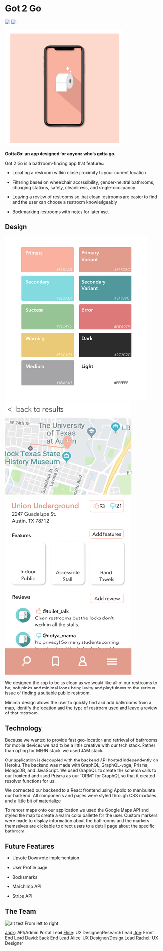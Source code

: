 # Got 2 Go
![](https://img.shields.io/badge/Deployed-✓-brightgreen) ![](https://img.shields.io/badge/Version-0.1-fab1a0)

![alt text](/public/G2G.png)

**GottaGo: an app designed for anyone who’s gotta go.**

Got 2 Go is a bathroom-finding app that features:

* Locating a restroom within close proximity to your current location

* Filtering based on wheelchair accessibility, gender-neutral bathrooms, changing stations, safety, cleanliness, and single-occupancy

* Leaving a review of restrooms so that clean restrooms are easier to find and the user can choose a restroom knowledgeably

* Bookmarking restrooms with notes for later use.

## Design

![alt text](/public/color-styles.png)
![alt text](/public/bathroom-listing-page.png)

We designed the app to be as clean as we would like all of our restrooms to be; soft pinks and minimal icons bring levity and playfulness to the serious issue of finding a suitable public restroom.

Minimal design allows the user to quickly find and add bathrooms from a map, identify the location and the type of restroom used and leave a review of that restroom.

## Technology

Because we wanted to provide fast geo-location and retrieval of bathrooms for mobile devices we had to be a little creative with our tech stack. Rather than opting for MERN stack, we used JAM stack.

Our application is decoupled with the backend API hosted independently on Heroku. The backend was made with GraphQL, GraphQL-yoga, Prisma, MongoDB, and JavaScript. We used GraphQL to create the schema calls to our frontend and used Prisma as our "ORM" for GraphQL so that it created resolver functions for us.

We connected our backend to a React frontend using Apollo to manipulate our backend. All components and pages were styled through CSS modules and a little bit of materialize.

To render maps onto our application we used the Google Maps API and styled the map to create a warm color pallette for the user. Custom markers were made to display information about the bathrooms and the markers themselves are clickable to direct users to a detail page about the specific bathroom.


## Future Features

* Upvote Downvote implementaion

* User Profile page

* Booksmarks

* Mailchimp API

* Stripe API

## The Team

![alt text](/public/grouppic.jpg)
From left to right:

[Jack](https://github.com/Jground-33): API/Admin Portal Lead
[Elise](https://eliseentzenberger.com ): UX Designer/Research Lead
[Joe](https://github.com/SleepyJosus): Front End Lead
[David](https://github.com/baeddavid): Back End Lead
[Alice](https://aliceccheung.com): UX Designer/Design Lead
[Rachel](https://rachelakerley.com): UX Designer
